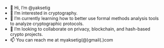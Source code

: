 - 👋 Hi, I’m @yaksetig
- 👀 I’m interested in cryptography.
- 🌱 I’m currently learning how to better use formal methods analysis tools to analyze cryptographic protocols.
- 🔎 I’m looking to collaborate on privacy, blockchain, and hash-based crypto projects.
- 📫 You can reach me at myaksetig(@)gmail(.)com

<!---
yaksetig/yaksetig is a ✨ special ✨ repository because its `README.md` (this file) appears on your GitHub profile.
You can click the Preview link to take a look at your changes.
--->
